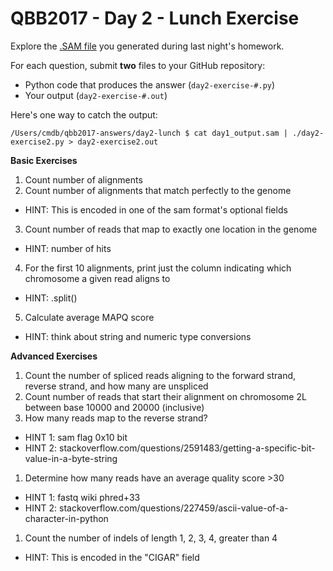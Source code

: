 # QBB2017 - Day 2 - Lunch Exercise

Explore the [.SAM file](https://samtools.github.io/hts-specs/SAMv1.pdf) you generated during last night's homework.

For each question, submit **two** files to your GitHub repository:

- Python code that produces the answer (`day2-exercise-#.py`)
- Your output (`day2-exercise-#.out`)

Here's one way to catch the output:

```shell
/Users/cmdb/qbb2017-answers/day2-lunch $ cat day1_output.sam | ./day2-exercise2.py > day2-exercise2.out
```

**Basic Exercises**

1. Count number of alignments
2. Count number of alignments that match perfectly to the genome
  - HINT: This is encoded in one of the sam format's optional fields
3. Count number of reads that map to exactly one location in the genome
  - HINT: number of hits
4. For the first 10 alignments, print just the column indicating which chromosome a given read aligns to
  - HINT: .split()
5. Calculate average MAPQ score
  - HINT: think about string and numeric type conversions

**Advanced Exercises**

1. Count the number of spliced reads aligning to the forward strand, reverse strand, and how many are unspliced
1. Count number of reads that start their alignment on chromosome 2L between base 10000 and 20000 (inclusive)
1. How many reads map to the reverse strand?
  - HINT 1: sam flag 0x10 bit
  - HINT 2: stackoverflow.com/questions/2591483/getting-a-specific-bit-value-in-a-byte-string
1. Determine how many reads have an average quality score >30
  - HINT 1: fastq wiki phred+33
  - HINT 2: stackoverflow.com/questions/227459/ascii-value-of-a-character-in-python
1. Count the number of indels of length 1, 2, 3, 4, greater than 4
  - HINT: This is encoded in the "CIGAR" field

